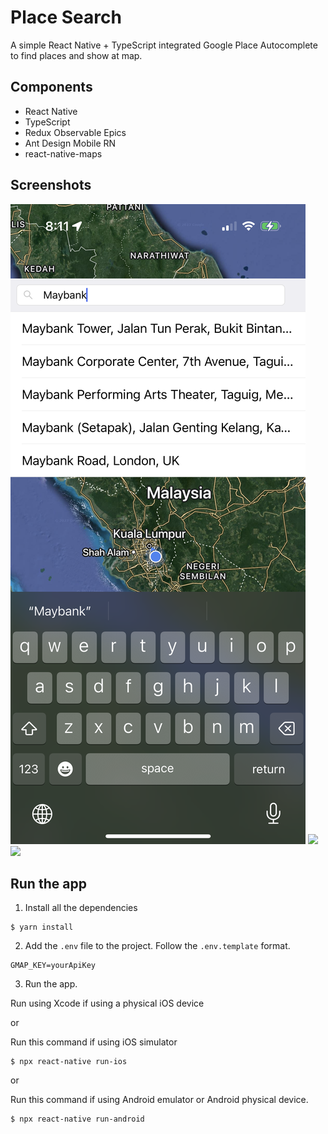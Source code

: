 # Place Search

A simple React Native + TypeScript integrated Google Place Autocomplete to find places and show at map.

## Components

 - React Native
 - TypeScript
 - Redux Observable Epics
 - Ant Design Mobile RN
 - react-native-maps

## Screenshots

![](./readme-pics/ss1.PNG) ![](./readme-pics/ss2.PNG) ![](./readme-pics/ss3.PNG)

## Run the app

1. Install all the dependencies

```
$ yarn install
```

2. Add the `.env` file to the project. Follow the `.env.template` format.

```
GMAP_KEY=yourApiKey
```

3. Run the app.

Run using Xcode if using a physical iOS device

or

Run this command if using iOS simulator

```
$ npx react-native run-ios
```

or 

Run this command if using Android emulator or Android physical device.

```
$ npx react-native run-android
```